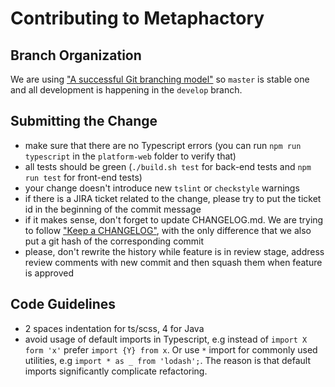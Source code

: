 # Contributing to Metaphactory

## Branch Organization

We are using ["A successful Git branching model"](http://nvie.com/posts/a-successful-git-branching-model/) so `master` is stable one and all development is happening in the `develop` branch.

## Submitting the Change

* make sure that there are no Typescript errors (you can run `npm run typescript` in the `platform-web` folder to verify that)
* all tests should be green (`./build.sh test` for back-end tests and `npm run test` for front-end tests)
* your change doesn't introduce new `tslint` or `checkstyle` warnings
* if there is a JIRA ticket related to the change, please try to put the ticket id in the beginning of the commit message
* if it makes sense, don't forget to update CHANGELOG.md. We are trying to follow ["Keep a CHANGELOG"](http://keepachangelog.com/en/0.3.0/), with the only difference that we also put a git hash of the corresponding commit
* please, don't rewrite the history while feature is in review stage, address review comments with new commit and then squash them when feature is approved


## Code Guidelines

* 2 spaces indentation for ts/scss, 4 for Java
* avoid usage of default imports in Typescript, e.g instead of `import X form 'x'` prefer `import {Y} from x`. Or use `*` import for commonly used utilities, e.g `import * as _ from 'lodash';`. The reason is that default imports significantly complicate refactoring.
